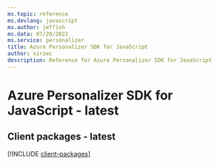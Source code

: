 ```yaml
---
ms.topic: reference
ms.devlang: javascript
ms.author: jeffish
ms.data: 07/20/2022
ms.service: personalizer
title: Azure Personalizer SDK for JavaScript
author: xirzec
description: Reference for Azure Personalizer SDK for JavaScript
---
```

# Azure Personalizer SDK for JavaScript - latest

## Client packages - latest
[!INCLUDE [client-packages](personalizer-client-index.md)]
